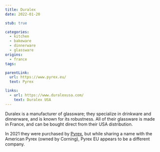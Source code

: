 ```yaml
---
title: Duralex
date: 2022-01-20

stub: true

categories:
  - kitchen
  - bakeware
  - dinnerware
  - glassware
origins:
  - france
tags:

parentLink:
  url: https://www.pyrex.eu/
  text: Pyrex

links:
  - url: https://www.duralexusa.com/
    text: Duralex USA
---
```


Duralex is a manufacturer of glassware; they specialize in drinkware and
dinnerware, and is known for its robustness. All of their glassware is made in
France, and can be bought direct from their USA distribution.

In 2021 they were purchased by [Pyrex][], but while sharing a name with the
American Pyrex (owned by Corning), Pyrex EU appears to be a different company.

[pyrex]: https://www.pyrex.eu

